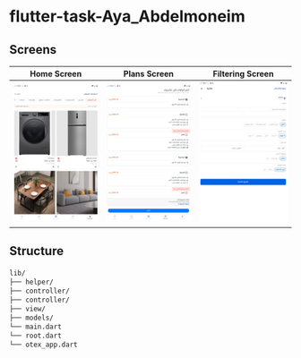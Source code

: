 # flutter-task-Aya_Abdelmoneim

## Screens

Home Screen             |  Plans Screen           | Filtering Screen            
:-------------------------:|:-------------------------:|:-------------------------:
![Splash Screen](screenShot/home.jpg) | ![welcome_screen](screenShot/plans.jpg)|![login_screen](screenShot/filter.jpg)



## Structure

```plaintext
lib/
├── helper/                 
├── controller/
├── controller/
├── view/
├── models/               
└── main.dart
└── root.dart
└── otex_app.dart
